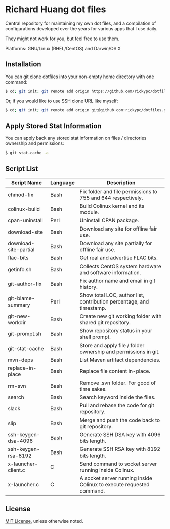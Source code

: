 Richard Huang dot files
=======================

Central repository for maintaining my own dot files, and a compilation of configurations developed over the years for various apps that I use daily.

They might not work for you, but feel free to use them.

Platforms: GNU/Linux (RHEL/CentOS) and Darwin/OS X

Installation
-
You can git clone dotfiles into your non-empty home directory with one command:

```bash
$ cd; git init; git remote add origin https://github.com/rickypc/dotfiles.git; git pull
```

Or, if you would like to use SSH clone URL like myself:

```bash
$ cd; git init; git remote add origin git@github.com:rickypc/dotfiles.git; git pull
```

Apply Stored Stat Information
-
You can apply back any stored stat information on files / directories ownership and permissions:

```bash
$ git stat-cache -a
```

Script List
-

Script Name           | Language | Description
----------------------|----------|------------
chmod-fix             | Bash     | Fix folder and file permissions to 755 and 644 respectively.
colinux-build         | Bash     | Build Colinux kernel and its module.
cpan-uninstall        | Perl     | Uninstall CPAN package.
download-site         | Bash     | Download any site for offline fair use.
download-site-partial | Bash     | Download any site partially for offline fair use.
flac-bits             | Bash     | Get real and advertise FLAC bits.
getinfo.sh            | Bash     | Collects CentOS system hardware and software information.
git-author-fix        | Bash     | Fix author name and email in git history.
git-blame-summary     | Perl     | Show total LOC, author list, contribution percentage, and timestamp.
git-new-workdir       | Bash     | Create new git working folder with shared git repository.
git-prompt.sh         | Bash     | Show repository status in your shell prompt.
git-stat-cache        | Bash     | Store and apply file / folder ownership and permissions in git.
mvn-deps              | Bash     | List Maven artifact dependencies.
replace-in-place      | Bash     | Replace file content in-place.
rm-svn                | Bash     | Remove .svn folder. For good ol' time sakes.
search                | Bash     | Search keyword inside the files. 
slack                 | Bash     | Pull and rebase the code for git repository.
slip                  | Bash     | Merge and push the code back to git repository.
ssh-keygen-dsa-4096   | Bash     | Generate SSH DSA key with 4096 bits length.
ssh-keygen-rsa-8192   | Bash     | Generate SSH RSA key with 8192 bits length. 
x-launcher-client.c   | C        | Send command to socket server running inside Colinux.
x-launcher.c          | C        | A socket server running inside Colinux to execute requested command.

License
-
[MIT License](http://opensource.org/licenses/MIT), unless otherwise noted.
